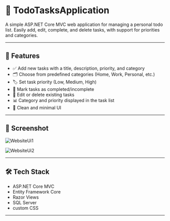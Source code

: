 # 📝 TodoTasksApplication

A simple ASP.NET Core MVC web application for managing a personal todo list. Easily add, edit, complete, and delete tasks, with support for priorities and categories.

---

## 🚀 Features

- ✅ Add new tasks with a title, description, priority, and category  
- 🗂️ Choose from predefined categories (Home, Work, Personal, etc.)  
- 🏷️ Set task priority (Low, Medium, High)  
- 📌 Mark tasks as completed/incomplete  
- 📝 Edit or delete existing tasks  
- 📊 Category and priority displayed in the task list  
- 🎨 Clean and minimal UI  

---

## 📸 Screenshot

![WebsiteUi1](https://github.com/user-attachments/assets/18fb45c1-ddd3-42b7-b740-5055827c8597)

![WebsiteUi2](https://github.com/user-attachments/assets/f5ce9fa7-7598-46f9-8f28-b0b4c0cfc923)

---

## 🛠️ Tech Stack

- ASP.NET Core MVC  
- Entity Framework Core  
- Razor Views  
- SQL Server 
-  custom CSS 

---
